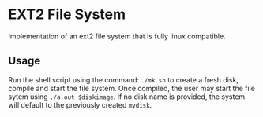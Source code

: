 # EXT2 File System

Implementation of an ext2 file system that is fully linux compatible.

## Usage
Run the shell script using the command: `./mk.sh` to create a fresh disk, compile and start the file system. Once compiled, the user may start the file sytem using `./a.out $diskimage`. If no disk name is provided, the system will default to the previously created `mydisk`.